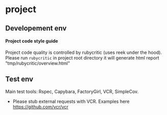 #  project

## Developement env

#### Project code style guide

Project code quality is controlled by rubycritic (uses reek under the hood). 
Please run `rubycritic` in project root directory it will generate html report "tmp/rubycritic/overview.html"


## Test env

Main test tools: Rspec, Capybara, FactoryGirl, VCR, SimpleCov.

* Please stub external requests with VCR. Examples here https://github.com/vcr/vcr 

